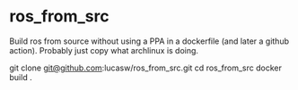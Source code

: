 # ros_from_src

Build ros from source without using a PPA in a dockerfile (and later a github action).
Probably just copy what archlinux is doing.

  git clone git@github.com:lucasw/ros_from_src.git
  cd ros_from_src
  docker build .
